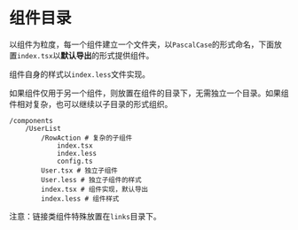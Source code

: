 # 组件目录

以组件为粒度，每一个组件建立一个文件夹，以`PascalCase`的形式命名，下面放置`index.tsx`以**默认导出**的形式提供组件。

组件自身的样式以`index.less`文件实现。

如果组件仅用于另一个组件，则放置在组件的目录下，无需独立一个目录。如果组件相对复杂，也可以继续以子目录的形式组织。

```
/components
    /UserList
        /RowAction # 复杂的子组件
            index.tsx
            index.less
            config.ts
        User.tsx # 独立子组件
        User.less # 独立子组件的样式
        index.tsx # 组件实现，默认导出
        index.less # 组件样式
```

注意：链接类组件特殊放置在`links`目录下。
